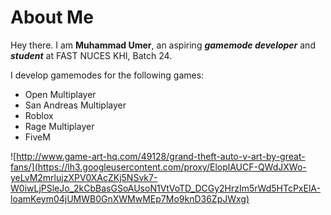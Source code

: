 # About Me

Hey there. I am **Muhammad Umer**, an aspiring ***gamemode developer*** and ***student*** at FAST NUCES KHI, Batch 24.

I develop gamemodes for the following games:
- Open Multiplayer
- San Andreas Multiplayer
- Roblox
- Rage Multiplayer
- FiveM

![http://www.game-art-hq.com/49128/grand-theft-auto-v-art-by-great-fans/](https://lh3.googleusercontent.com/proxy/EloplAUCF-QWdJXWo-yeLvM2mrlujzXPV0XAcZKj5NSvk7-W0iwLjPSleJo_2kCbBasGSoAUsoN1VtVoTD_DCGy2HrzIm5rWd5HTcPxElA-loamKeym04jUMWB0GnXWMwMEp7Mo9knD36ZpJWxg)
